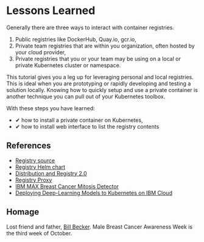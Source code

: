 # Lessons Learned #

Generally there are three ways to interact with container registries.

1. Public registries like DockerHub, Quay.io, gcr.io,
2. Private team registries that are within you organization, often hosted by your cloud provider,
3. Private registries that you or your team may be using on a local or private Kubernetes cluster or namespace.

This tutorial gives you a leg up for leveraging personal and local registries. This is ideal when you are prototyping or rapidly developing and testing a solution locally. Knowing how to quickly setup and use a private container is another technique you can pull out of your Kubernetes toolbox.

With these steps you have learned:

- &#x2714; how to install a private container on Kubernetes,
- &#x2714; how to install web interface to list the registry contents

## References ##

- [Registry source](https://github.com/docker/distribution)
- [Registry Helm chart](https://github.com/helm/charts/tree/master/stable/docker-registry)
- [Distribution and Registry 2.0](https://github.com/docker/distribution)
- [Registry Proxy](https://github.com/helm/charts/tree/master/incubator/kube-registry-proxy)
- [IBM MAX Breast Cancer Mitosis Detector](https://github.com/IBM/MAX-Breast-Cancer-Mitosis-Detector)
- [Deploying Deep-Learning Models to Kubernetes on IBM Cloud](https://medium.com/ibm-watson-data-lab/deploying-deep-learning-models-to-kubernetes-on-the-ibm-cloud-93d4a22cb2ab)

## Homage ##

Lost friend and father, [Bill Becker](https://vimeo.com/73274666). Male Breast Cancer Awareness Week is the third week of October.
<!--
------
<p style="width: 100%; text-align: center; padding: 1em; margin: 3em; margin-left: 10em; margin-right: 10em; border-; 1px; border-color: olive;  border-radius: 12px; border-style:outset">
<img align="left" src="./assets/jonathan-johnson.jpg" width="100" style="border-radius: 12px">
For a deeper understanding of these topics and more join <br>[Jonathan Johnson](http://www.dijure.com)<br> at various conferences, symposiums, workshops, and meetups.
<br><br>
<b>Software Architectures ★ Speaker ★ Workshop Hosting ★ Kubernetes & Java Specialist</b>
</p>
-->
